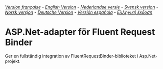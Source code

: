 ﻿_[Version française](README.md) - [English Version](README-EN.md) - [Nederlandse versie](README-NL.md) - [Svensk version](README-SE.md) - [Norsk versjon](README-NO.md) - [Deutsche Version](README-DE.md) - [Versión española](README-ES.md) - [Ελληνική έκδοση](README-GR.md)_

# ASP.Net-adapter för Fluent Request Binder

Ger en fullständig integration av FluentRequestBinder-biblioteket i Asp.Net-projekt.